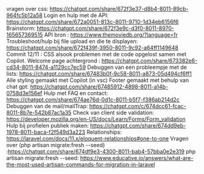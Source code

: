 vragen over css: https://chatgpt.com/share/672f3e37-d8b4-8011-89cb-964fc5b12a58
Login en hulp met de API: https://chatgpt.com/share/672a0051-813c-8011-9710-1d34eb6156f6
Brainstorm: https://chatgpt.com/share/672f3e9c-d3f0-8011-8970-165657369515
API bron : https://www.themoviedb.org/?language=fr
Troubleshoot/hulp bij file upload en die te displayen: https://chatgpt.com/share/672f439f-3950-8011-9c92-a64ff1149648
Commit 12/11 : CSS alsook problemen met de code opgelost samen met Copilot.
Welcome page achtergrond : https://chatgpt.com/share/673382e6-cd34-8011-8474-a1129cc7ec59
Debuggen van een probleempje met de lists: https://chatgpt.com/share/67483b0f-9c58-8011-a873-05d494cf6ff1
Alle styling gemaakt met Copilot (in vsc)
Footer gemaakt met behulp van chat gpt: https://chatgpt.com/share/67485912-4898-8011-a14b-0758d3e156ef
Hulp met FAQ en contact: https://chatgpt.com/share/674ae76d-0d1c-8011-b5f7-f386ab214d2c
Debuggen van de mail/mailTrap: https://chatgpt.com/c/674dcc61-fcac-8011-8b7e-542b87ac1a35
Check van client side validation: https://developer.mozilla.org/en-US/docs/Learn/Forms/Form_validation
Hulp bij profielen publiek maken: https://chatgpt.com/share/674dd9eb-1978-8011-baca-f2f549d3a223
Relationships: https://laravel.com/docs/11.x/eloquent-relationships#one-to-one
Vragen over (php artisan migrate:fresh --seed) :https://chatgpt.com/share/674df9e3-4300-8011-bab4-57bba0e2e319
php artisan migrate:fresh --seed: https://www.educative.io/answers/what-are-the-most-used-artisan-commands-for-migration-in-laravel







